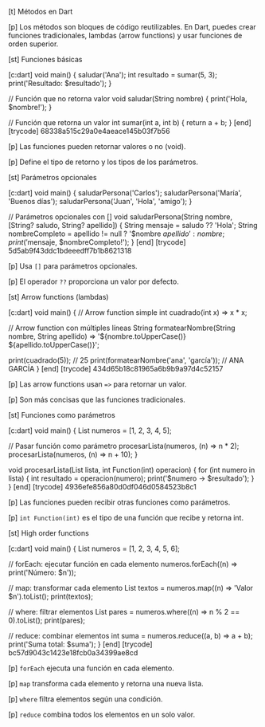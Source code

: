 [t] Métodos en Dart

[p]
Los métodos son bloques de código reutilizables. En Dart, puedes crear funciones tradicionales, lambdas (arrow functions) y usar funciones de orden superior.

[st] Funciones básicas




[c:dart]
void main() {
  saludar('Ana');
  int resultado = sumar(5, 3);
  print('Resultado: $resultado');
}

// Función que no retorna valor
void saludar(String nombre) {
  print('Hola, $nombre!');
}

// Función que retorna un valor
int sumar(int a, int b) {
  return a + b;
}
[end]
[trycode] 68338a515c29a0e4aeace145b03f7b56


[p]
Las funciones pueden retornar valores o no (void).

[p]
Define el tipo de retorno y los tipos de los parámetros.

[st] Parámetros opcionales

[c:dart]
void main() {
  saludarPersona('Carlos');
  saludarPersona('María', 'Buenos días');
  saludarPersona('Juan', 'Hola', 'amigo');
}

// Parámetros opcionales con []
void saludarPersona(String nombre, [String? saludo, String? apellido]) {
  String mensaje = saludo ?? 'Hola';
  String nombreCompleto = apellido != null ? '$nombre $apellido' : nombre;
  print('$mensaje, $nombreCompleto!');
}
[end]
[trycode] 5d5ab9f43ddc1bdeeedff7b1b8621318

[p]
Usa `[]` para parámetros opcionales.

[p]
El operador `??` proporciona un valor por defecto.

[st] Arrow functions (lambdas)

[c:dart]
void main() {
  // Arrow function simple
  int cuadrado(int x) => x * x;
  
  // Arrow function con múltiples líneas
  String formatearNombre(String nombre, String apellido) => 
    '${nombre.toUpperCase()} ${apellido.toUpperCase()}';
  
  print(cuadrado(5)); // 25
  print(formatearNombre('ana', 'garcía')); // ANA GARCÍA
}
[end]
[trycode] 434d65b18c81965a6b9b9a97d4c52157

[p]
Las arrow functions usan `=>` para retornar un valor.

[p]
Son más concisas que las funciones tradicionales.

[st] Funciones como parámetros

[c:dart]
void main() {
  List<int> numeros = [1, 2, 3, 4, 5];
  
  // Pasar función como parámetro
  procesarLista(numeros, (n) => n * 2);
  procesarLista(numeros, (n) => n + 10);
}

void procesarLista(List<int> lista, int Function(int) operacion) {
  for (int numero in lista) {
    int resultado = operacion(numero);
    print('$numero -> $resultado');
  }
}
[end]
[trycode] 4936efe856a80d0df046d0584523b8c1

[p]
Las funciones pueden recibir otras funciones como parámetros.

[p]
`int Function(int)` es el tipo de una función que recibe y retorna int.

[st] High order functions

[c:dart]
void main() {
  List<int> numeros = [1, 2, 3, 4, 5, 6];
  
  // forEach: ejecutar función en cada elemento
  numeros.forEach((n) => print('Número: $n'));
  
  // map: transformar cada elemento
  List<String> textos = numeros.map((n) => 'Valor $n').toList();
  print(textos);
  
  // where: filtrar elementos
  List<int> pares = numeros.where((n) => n % 2 == 0).toList();
  print(pares);
  
  // reduce: combinar elementos
  int suma = numeros.reduce((a, b) => a + b);
  print('Suma total: $suma');
}
[end]
[trycode] bc57d9043c1423e18fcb0a34399ae8cd

[p]
`forEach` ejecuta una función en cada elemento.

[p]
`map` transforma cada elemento y retorna una nueva lista.

[p]
`where` filtra elementos según una condición.

[p]
`reduce` combina todos los elementos en un solo valor. 